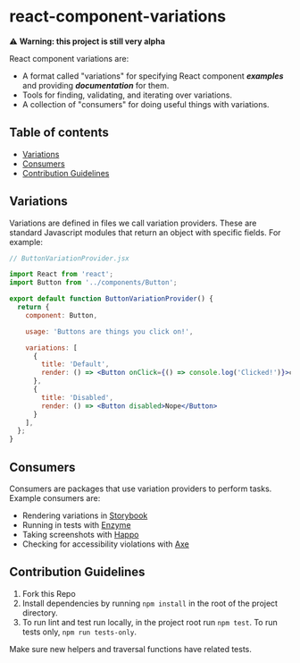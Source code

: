 # react-component-variations

⚠️ **Warning: this project is still very alpha**

React component variations are:
* A format called "variations" for specifying React component **_examples_** and providing **_documentation_** for them.
* Tools for finding, validating, and iterating over variations.
* A collection of "consumers" for doing useful things with variations.

## Table of contents

- [Variations](#variations)
- [Consumers](#consumers)
- [Contribution Guidelines](#contribution-guidelines)

## Variations

Variations are defined in files we call variation providers. These are standard Javascript modules that return an object with specific fields. For example:

```jsx
// ButtonVariationProvider.jsx

import React from 'react';
import Button from '../components/Button';

export default function ButtonVariationProvider() {
  return {
    component: Button,

    usage: 'Buttons are things you click on!',

    variations: [
      {
        title: 'Default',
        render: () => <Button onClick={() => console.log('Clicked!')}>click me!</Button>,
      },
      {
        title: 'Disabled',
        render: () => <Button disabled>Nope</Button>
      }
    ],
  };
}
```

## Consumers

Consumers are packages that use variation providers to perform tasks. Example consumers are:
* Rendering variations in [Storybook](https://storybook.js.org/)
* Running in tests with [Enzyme](https://github.com/airbnb/react-component-variations-consumer-enzyme)
* Taking screenshots with [Happo](https://happo.io/)
* Checking for accessibility violations with [Axe](https://www.deque.com/axe/)

## Contribution Guidelines

1. Fork this Repo
2. Install dependencies by running `npm install` in the root of the project directory.
3. To run lint and test run locally, in the project root run `npm test`. To run tests only, `npm run tests-only`.

Make sure new helpers and traversal functions have related tests.
